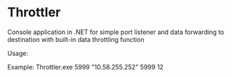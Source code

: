 # Throttler

Console application in .NET for simple port listener and data forwarding to destination with built-in data throttling function

Usage: <listenPort> <destinationHost> <destinationPort> <kbps>

Example: Throttler.exe 5999 "10.58.255.252" 5999 12